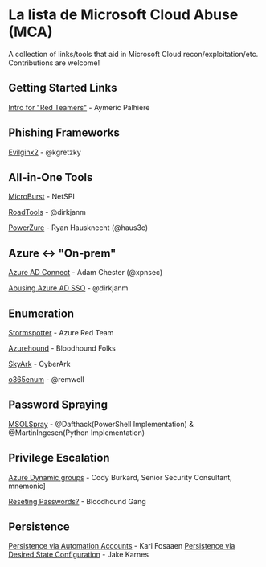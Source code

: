 # La lista de Microsoft Cloud Abuse (MCA)
A collection of links/tools that aid in Microsoft Cloud recon/exploitation/etc. Contributions are welcome!


## Getting Started Links
[Intro for "Red Teamers"](https://www.synacktiv.com/en/publications/azure-ad-introduction-for-red-teamers.html) - Aymeric Palhière

## Phishing Frameworks
[Evilginx2](https://github.com/kgretzky/evilginx2) - @kgretzky

## All-in-One Tools

[MicroBurst](https://github.com/NetSPI/MicroBurst) - NetSPI

[RoadTools](https://github.com/dirkjanm/ROADtools) - @dirkjanm

[PowerZure](https://github.com/hausec/PowerZure) - Ryan Hausknecht (@haus3c)

## Azure <-> "On-prem"
[Azure AD Connect](https://blog.xpnsec.com/azuread-connect-for-redteam/) - Adam Chester (@xpnsec)

[Abusing Azure AD SSO](https://dirkjanm.io/abusing-azure-ad-sso-with-the-primary-refresh-token/) - @dirkjanm

## Enumeration

[Stormspotter](https://github.com/Azure/Stormspotter) - Azure Red Team

[Azurehound](https://bloodhound.readthedocs.io/en/latest/data-collection/azurehound.html) - Bloodhound Folks

[SkyArk](https://github.com/cyberark/SkyArk) - CyberArk 

[o365enum](https://github.com/gremwell/o365enum) - @remwell 

## Password Spraying
[MSOLSpray](https://github.com/MartinIngesen/MSOLSpray) - @Dafthack(PowerShell Implementation) & @MartinIngesen(Python Implementation)

## Privilege Escalation

[Azure Dynamic groups](https://www.mnemonic.no/blog/abusing-dynamic-groups-in-azure/) - Cody Burkard, Senior Security Consultant, mnemonic]

[Reseting Passwords?](https://docs.microsoft.com/en-us/azure/active-directory/roles/permissions-reference#password-reset-permissions) - Bloodhound Gang 

## Persistence

[Persistence via Automation Accounts](https://blog.netspi.com/maintaining-azure-persistence-via-automation-accounts/) - Karl Fosaaen
[Persistence via Desired State Configuration](https://www.netspi.com/blog/technical/cloud-penetration-testing/azure-persistence-with-desired-state-configurations/) - Jake Karnes

